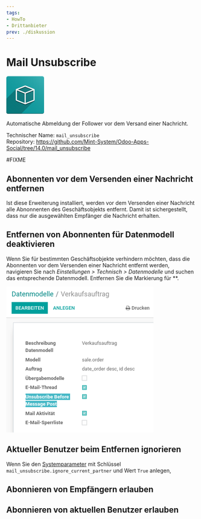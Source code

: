 ```yaml
---
tags:
- HowTo
- Drittanbieter
prev: ./diskussion
---
```

# Mail Unsubscribe
![icon_oms_box](assets/icon_oms_box.png)

Automatische Abmeldung der Follower vor dem Versand einer Nachricht.
 
Technischer Name: `mail_unsubscribe`\
Repository: <https://github.com/Mint-System/Odoo-Apps-Social/tree/14.0/mail_unsubscribe>

#FIXME 

## Abonnenten vor dem Versenden einer Nachricht entfernen

Ist diese Erweiterung installiert, werden vor dem Versenden einer Nachricht alle Abnonnenten des Geschäftsobjekts entfernt. Damit ist sichergestellt, dass nur die ausgewählten Empfänger die Nachricht erhalten. 

## Entfernen von Abonnenten für Datenmodell deaktivieren

Wenn Sie für bestimmten Geschäftsobjekte verhindern möchten, dass die Abonnenten vor dem Versenden einer Nachricht entfernt werden, navigieren Sie nach *Einstellungen > Technisch > Datenmodelle* und suchen das entsprechende Datenmodell. Entfernen Sie die Markierung für **.

![](assets/Mail%20Unsubscribe%20Datenmodelle.png)

## Aktueller Benutzer beim  Entfernen ignorieren

Wenn Sie den [Systemparameter](Entwicklung.md#Systemparameter%20anlegen) mit Schlüssel `mail_unsubscribe.ignore_current_partner` und Wert `True` anlegen, 

## Abonnieren von Empfängern erlauben

## Abonnieren von aktuellen Benutzer erlauben
